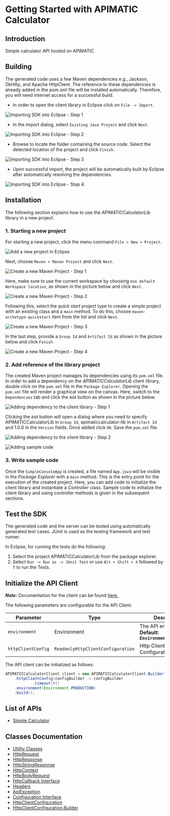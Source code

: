 
# Getting Started with APIMATIC Calculator

## Introduction

Simple calculator API hosted on APIMATIC

## Building

The generated code uses a few Maven dependencies e.g., Jackson, OkHttp,
and Apache HttpClient. The reference to these dependencies is already
added in the pom.xml file will be installed automatically. Therefore,
you will need internet access for a successful build.

* In order to open the client library in Eclipse click on `File -> Import`.

![Importing SDK into Eclipse - Step 1](https://apidocs.io/illustration/java?workspaceFolder=APIMATIC%20Calculator-Java&workspaceName=APIMATICCalculator&projectName=APIMATICCalculatorLib&rootNamespace=io.apimatic.examples&groupId=APIMATICCalculatorLib&artifactId=apimaticcalculator-lib&version=1.0.0&step=import0)

* In the import dialog, select `Existing Java Project` and click `Next`.

![Importing SDK into Eclipse - Step 2](https://apidocs.io/illustration/java?workspaceFolder=APIMATIC%20Calculator-Java&workspaceName=APIMATICCalculator&projectName=APIMATICCalculatorLib&rootNamespace=io.apimatic.examples&groupId=APIMATICCalculatorLib&artifactId=apimaticcalculator-lib&version=1.0.0&step=import1)

* Browse to locate the folder containing the source code. Select the detected location of the project and click `Finish`.

![Importing SDK into Eclipse - Step 3](https://apidocs.io/illustration/java?workspaceFolder=APIMATIC%20Calculator-Java&workspaceName=APIMATICCalculator&projectName=APIMATICCalculatorLib&rootNamespace=io.apimatic.examples&groupId=APIMATICCalculatorLib&artifactId=apimaticcalculator-lib&version=1.0.0&step=import2)

* Upon successful import, the project will be automatically built by Eclipse after automatically resolving the dependencies.

![Importing SDK into Eclipse - Step 4](https://apidocs.io/illustration/java?workspaceFolder=APIMATIC%20Calculator-Java&workspaceName=APIMATICCalculator&projectName=APIMATICCalculatorLib&rootNamespace=io.apimatic.examples&groupId=APIMATICCalculatorLib&artifactId=apimaticcalculator-lib&version=1.0.0&step=import3)

## Installation

The following section explains how to use the APIMATICCalculatorLib library in a new project.

### 1. Starting a new project

For starting a new project, click the menu command `File > New > Project`.

![Add a new project in Eclipse](https://apidocs.io/illustration/java?workspaceFolder=APIMATIC%20Calculator-Java&workspaceName=APIMATICCalculator&projectName=APIMATICCalculatorLib&rootNamespace=io.apimatic.examples&groupId=APIMATICCalculatorLib&artifactId=apimaticcalculator-lib&version=1.0.0&step=createNewProject0)

Next, choose `Maven > Maven Project` and click `Next`.

![Create a new Maven Project - Step 1](https://apidocs.io/illustration/java?workspaceFolder=APIMATIC%20Calculator-Java&workspaceName=APIMATICCalculator&projectName=APIMATICCalculatorLib&rootNamespace=io.apimatic.examples&groupId=APIMATICCalculatorLib&artifactId=apimaticcalculator-lib&version=1.0.0&step=createNewProject1)

Here, make sure to use the current workspace by choosing `Use default Workspace location`, as shown in the picture below and click `Next`.

![Create a new Maven Project - Step 2](https://apidocs.io/illustration/java?workspaceFolder=APIMATIC%20Calculator-Java&workspaceName=APIMATICCalculator&projectName=APIMATICCalculatorLib&rootNamespace=io.apimatic.examples&groupId=APIMATICCalculatorLib&artifactId=apimaticcalculator-lib&version=1.0.0&step=createNewProject2)

Following this, select the *quick start* project type to create a simple project with an existing class and a `main` method. To do this, choose `maven-archetype-quickstart` item from the list and click `Next`.

![Create a new Maven Project - Step 3](https://apidocs.io/illustration/java?workspaceFolder=APIMATIC%20Calculator-Java&workspaceName=APIMATICCalculator&projectName=APIMATICCalculatorLib&rootNamespace=io.apimatic.examples&groupId=APIMATICCalculatorLib&artifactId=apimaticcalculator-lib&version=1.0.0&step=createNewProject3)

In the last step, provide a `Group Id` and `Artifact Id` as shown in the picture below and click `Finish`.

![Create a new Maven Project - Step 4](https://apidocs.io/illustration/java?workspaceFolder=APIMATIC%20Calculator-Java&workspaceName=APIMATICCalculator&projectName=APIMATICCalculatorLib&rootNamespace=io.apimatic.examples&groupId=APIMATICCalculatorLib&artifactId=apimaticcalculator-lib&version=1.0.0&step=createNewProject4)

### 2. Add reference of the library project

The created Maven project manages its dependencies using its `pom.xml` file. In order to add a dependency on the *APIMATICCalculatorLib* client library, double click on the `pom.xml` file in the `Package Explorer`. Opening the `pom.xml` file will render a graphical view on the canvas. Here, switch to the `Dependencies` tab and click the `Add` button as shown in the picture below.

![Adding dependency to the client library - Step 1](https://apidocs.io/illustration/java?workspaceFolder=APIMATIC%20Calculator-Java&workspaceName=APIMATICCalculator&projectName=APIMATICCalculatorLib&rootNamespace=io.apimatic.examples&groupId=APIMATICCalculatorLib&artifactId=apimaticcalculator-lib&version=1.0.0&step=testProject0)

Clicking the `Add` button will open a dialog where you need to specify APIMATICCalculatorLib in `Group Id`, apimaticcalculator-lib in `Artifact Id` and 1.0.0 in the `Version` fields. Once added click `OK`. Save the `pom.xml` file.

![Adding dependency to the client library - Step 2](https://apidocs.io/illustration/java?workspaceFolder=APIMATIC%20Calculator-Java&workspaceName=APIMATICCalculator&projectName=APIMATICCalculatorLib&rootNamespace=io.apimatic.examples&groupId=APIMATICCalculatorLib&artifactId=apimaticcalculator-lib&version=1.0.0&step=testProject1)

![Adding sample code](https://apidocs.io/illustration/java?workspaceFolder=APIMATIC%20Calculator-Java&workspaceName=APIMATICCalculator&projectName=APIMATICCalculatorLib&rootNamespace=io.apimatic.examples&groupId=APIMATICCalculatorLib&artifactId=apimaticcalculator-lib&version=1.0.0&step=testProject2)

### 3. Write sample code

Once the `SimpleConsoleApp` is created, a file named `App.java` will be visible in the *Package Explorer* with a `main` method. This is the entry point for the execution of the created project.
Here, you can add code to initialize the client library and instantiate a *Controller* class. Sample code to initialize the client library and using controller methods is given in the subsequent sections.

## Test the SDK

The generated code and the server can be tested using automatically generated test cases.
JUnit is used as the testing framework and test runner.

In Eclipse, for running the tests do the following:

1. Select the project APIMATICCalculatorLib from the package explorer.
2. Select `Run -> Run as -> JUnit Test` or use `Alt + Shift + X` followed by `T` to run the Tests.

## Initialize the API Client

**_Note:_** Documentation for the client can be found [here.](doc/client.md)

The following parameters are configurable for the API Client:

| Parameter | Type | Description |
|  --- | --- | --- |
| `environment` | Environment | The API environment. <br> **Default: `Environment.PRODUCTION`** |
| `httpClientConfig` | `ReadonlyHttpClientConfiguration` | Http Client Configuration instance. |

The API client can be initialized as follows:

```java
APIMATICCalculatorClient client = new APIMATICCalculatorClient.Builder()
    .httpClientConfig(configBuilder -> configBuilder
            .timeout(0))
    .environment(Environment.PRODUCTION)
    .build();
```

## List of APIs

* [Simple Calculator](doc/controllers/simple-calculator.md)

## Classes Documentation

* [Utility Classes](doc/utility-classes.md)
* [HttpRequest](doc/http-request.md)
* [HttpResponse](doc/http-response.md)
* [HttpStringResponse](doc/http-string-response.md)
* [HttpContext](doc/http-context.md)
* [HttpBodyRequest](doc/http-body-request.md)
* [HttpCallback Interface](doc/http-callback-interface.md)
* [Headers](doc/headers.md)
* [ApiException](doc/api-exception.md)
* [Configuration Interface](doc/configuration-interface.md)
* [HttpClientConfiguration](doc/http-client-configuration.md)
* [HttpClientConfiguration.Builder](doc/http-client-configuration-builder.md)

